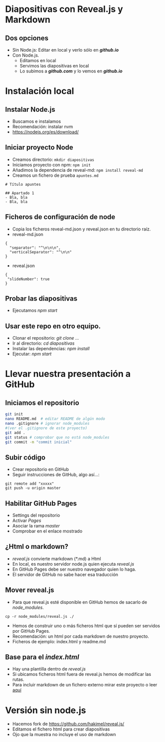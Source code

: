 # Diapositivas con Reveal.js y Markdown


## Dos opciones

- Sin Node.js: Editar en local y verlo sólo en ***github.io***
- Con Node.js.
    - Editamos en local
    - Servimos las diapositivas en local
    - Lo subimos a ***github.com*** y lo vemos en ***github.io***



# Instalación local


## Instalar Node.js

- Buscamos e instalamos
- Recomendación: instalar nvm
- https://nodejs.org/es/download/


## Iniciar proyecto Node

- Creamos directorio: `mkdir diapositivas`
- Iniciamos proyecto con npm: `npm init`
- Añadimos la dependencia de reveal-md: `npm install reveal-md`
- Creamos un fichero de prueba `apuntes.md`

```
# Título apuntes

## Apartado 1
- Bla, bla
- Bla, bla
```


## Ficheros de configuración de node

- Copia los ficheros reveal-md.json y reveal.json en tu directorio raíz.
- reveal-md.json
```
{
  "separator": "^\n\n\n",
  "verticalSeparator": "^\n\n"
}
```
- reveal.json
```
{
 "slideNumber": true
}
```


## Probar las diapositivas

- Ejecutamos *npm start*


## Usar este repo en otro equipo.

- Clonar el repositorio: *git clone ...*
- Ir al directorio: *cd diapositivas*
- Instalar las dependencias: *npm install*
- Ejecutar: *npm start*



#  Llevar nuestra presentación a GitHub


## Iniciamos el repositorio

```bash 
git init
nano README.md  # editar README de algún modo
nano .gitignore # ignorar node_modules 
#(ver el .gitignore de este proyecto)
git add .
git status # comprobar que no está node_modules
git commit -m "commit inicial"
```


## Subir código

- Crear repositorio en GitHub
- Seguir instrucciones de GitHub, algo así...:

``` 
git remote add "xxxxx"
git push -u origin master
```


## Habilitar GitHub Pages

- Settings del repositorio
- Activar *Pages*
- Asociar la rama *master*
- Comprobar en el enlace mostrado


## ¿Html o markdown?

- *reveal.js* convierte markdown (*.md) a Html
- En local, es nuestro servidor node.js quien ejecuta *reveal.js*
- En GitHub Pages debe ser nuestro navegador quien lo haga.
- El servidor de GitHub no sabe hacer esa traducción


## Mover reveal.js

- Para que reveal.js esté disponible en GitHub hemos de sacarlo de *node_modules*.

```
cp -r node_modules/reveal.js ./
```

- Hemos de construir uno o más ficheros html que sí pueden ser servidos por GitHub Pages.
- Recomendación: un html por cada markdown de nuestro proyecto.
- Ficheros de ejemplo: index.html y readme.md


## Base para el *index.html*

- Hay una plantilla dentro de *reveal.js*
- Si ubicamos ficheros html fuera de reveal.js hemos de modificar las rutas.
- Para incluir markdown de un fichero externo mirar este proyecto o leer [aquí](https://github.com/hakimel/reveal.js/#markdown)



# Versión sin node.js

- Hacemos fork de https://github.com/hakimel/reveal.js/
- Editamos el fichero html para crear diapositivas
- Ojo que la muestra no incluye el uso de markdown

